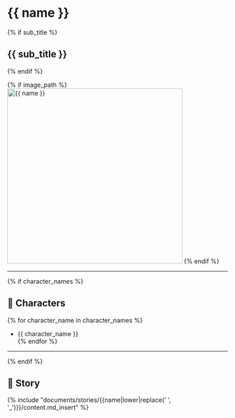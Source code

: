 # {{ name }}

{% if sub_title %}
## {{ sub_title }}
{% endif %}

<!-- Optional -->
{% if image_path %}
<img src="{{ image_path }}" alt="{{ name }}" width="400" />
{% endif %}

---
{% if character_names %}
## 📕 Characters
{% for character_name in character_names %}
  -  {{ character_name }}  
{% endfor %}
---
{% endif %}


## 📕 Story
{% include "documents/stories/{{name|lower|replace(' ', '_')}}/content.md_insert" %}
